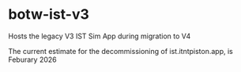 # botw-ist-v3
Hosts the legacy V3 IST Sim App during migration to V4

The current estimate for the decommissioning of ist.itntpiston.app, is Feburary 2026
